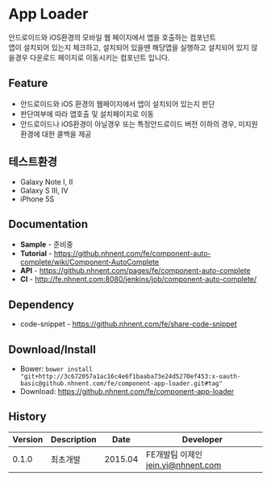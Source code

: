 App Loader
======================
안드로이드와 iOS환경의 모바일 웹 페이지에서 앱을 호출하는 컴포넌트<br>
앱이 설치되어 있는지 체크하고, 설치되어 있을땐 해당앱을 실행하고 설치되어 있지 않을경우 다운로드 페이지로 이동시키는 컴포넌트 입니다.

## Feature
* 안드로이드와 iOS 환경의 웹페이지에서 앱이 설치되어 있는지 판단
* 판단여부에 따라 앱호출 및 설치페이지로 이동
* 안드로이드나 iOS환경이 아닐경우 또는 특정안드로이드 버전 이하의 경우, 미지원 환경에 대한 콜백을 제공

## 테스트환경
* Galaxy Note I, II
* Galaxy S III, IV
* iPhone 5S

## Documentation
* **Sample** - 준비중
* **Tutorial** - https://github.nhnent.com/fe/component-auto-complete/wiki/Component-AutoComplete
* **API** - https://github.nhnent.com/pages/fe/component-auto-complete
* **CI** - http://fe.nhnent.com:8080/jenkins/job/component-auto-complete/

## Dependency
* code-snippet - https://github.nhnent.com/fe/share-code-snippet

## Download/Install
* Bower: `bower install "git+http://3c672057a1ac16c4e6f1baaba73e24d5270ef453:x-oauth-basic@github.nhnent.com/fe/component-app-loader.git#tag"`
* Download: https://github.nhnent.com/fe/component-app-loader


## History
| Version | Description | Date | Developer |
| ---- | ---- | ---- | ---- |
| 0.1.0 | 최초개발 | 2015.04 | FE개발팀 이제인 <jein.yi@nhnent.com> |
